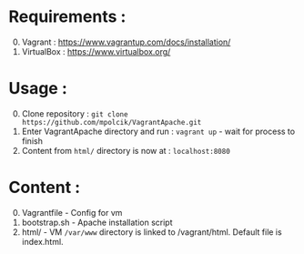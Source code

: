 

Requirements :
=============
0. Vagrant : https://www.vagrantup.com/docs/installation/
0. VirtualBox : https://www.virtualbox.org/ 


Usage :
=============
0. Clone repository : `git clone https://github.com/mpolcik/VagrantApache.git`
0. Enter VagrantApache directory and run : `vagrant up` - wait for process to finish
0. Content from `html/` directory is now at : `localhost:8080`

Content :
=============
0. Vagrantfile - Config for vm 
0. bootstrap.sh - Apache installation script
0. html/ - VM `/var/www` directory is linked to /vagrant/html. Default file is index.html.
